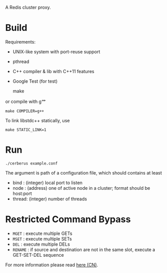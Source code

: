 A Redis cluster proxy.

Build
===

Requirements:

* UNIX-like system with port-reuse support
* pthread
* C++ compiler & lib with C++11 features
* Google Test (for test)

    make

or compile with g艹

    make COMPILER=g++

To link libstdc++ statically, use

    make STATIC_LINK=1

Run
===

    ./cerberus example.conf

The argument is path of a configuration file, which should contains at least

* bind : (integer) local port to listen
* node : (address) one of active node in a cluster; format should be host:port
* thread: (integer) number of threads

Restricted Command Bypass
===

* `MGET` : execute multiple GETs
* `MSET` : execute multiple SETs
* `DEL` : execute multiple DELs
* `RENAME` : if source and destination are not in the same slot, execute a GET-SET-DEL sequence

For more information please read [here (CN)](https://github.com/hntv/redis-cerberus/wiki/Redis-%E9%9B%86%E7%BE%A4%E4%BB%A3%E7%90%86%E5%9F%BA%E6%9C%AC%E5%8E%9F%E7%90%86%E4%B8%8E%E4%BD%BF%E7%94%A8).
